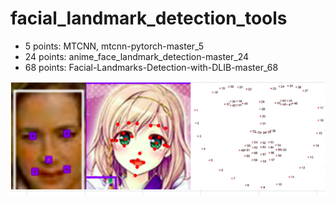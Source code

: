 # facial_landmark_detection_tools

* 5 points: MTCNN, mtcnn-pytorch-master_5
* 24 points: anime_face_landmark_detection-master_24
* 68 points: Facial-Landmarks-Detection-with-DLIB-master_68

![arch](pic.png)
